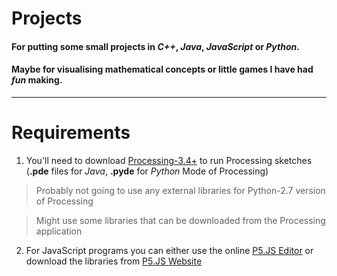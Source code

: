 # Projects
#### For putting some small projects in _C++_, _Java_, _JavaScript_ or _Python_.
#### Maybe for visualising mathematical concepts or little games I have had **_fun_** making.
___
# Requirements
1. You'll need to download [Processing-3.4+](https://processing.org/download/ "Go to Processing's Official Website") to run Processing sketches (**.pde** files for _Java_, **.pyde** for _Python_ Mode of Processing)
> Probably not going to use any external libraries for Python-2.7 version of Processing

> Might use some libraries that can be downloaded from the Processing application

2. For JavaScript programs you can either use the online [P5.JS Editor](https://editor.p5js.org/ "p5.js Web Editor") or download the libraries from
[P5.JS Website](https://p5js.org/download/ "Download p5.js Libraries")
